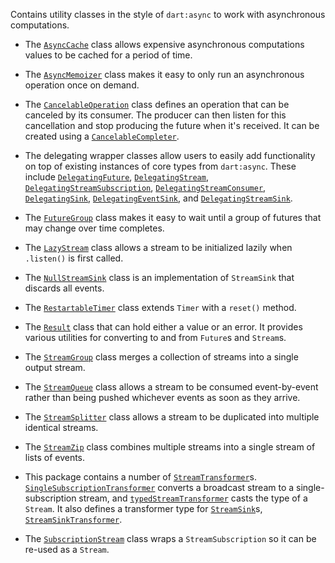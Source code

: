 Contains utility classes in the style of `dart:async` to work with asynchronous
computations.

* The [`AsyncCache`][AsyncCache] class allows expensive asynchronous
  computations values to be cached for a period of time.

* The [`AsyncMemoizer`][AsyncMemoizer] class makes it easy to only run an
  asynchronous operation once on demand.

* The [`CancelableOperation`][CancelableOperation] class defines an operation
  that can be canceled by its consumer. The producer can then listen for this
  cancellation and stop producing the future when it's received. It can be
  created using a [`CancelableCompleter`][CancelableCompleter].

* The delegating wrapper classes allow users to easily add functionality on top
  of existing instances of core types from `dart:async`. These include
  [`DelegatingFuture`][DelegatingFuture],
  [`DelegatingStream`][DelegatingStream],
  [`DelegatingStreamSubscription`][DelegatingStreamSubscription],
  [`DelegatingStreamConsumer`][DelegatingStreamConsumer],
  [`DelegatingSink`][DelegatingSink],
  [`DelegatingEventSink`][DelegatingEventSink], and
  [`DelegatingStreamSink`][DelegatingStreamSink].

* The [`FutureGroup`][FutureGroup] class makes it easy to wait until a group of
  futures that may change over time completes.

* The [`LazyStream`][LazyStream] class allows a stream to be initialized lazily
  when `.listen()` is first called.

* The [`NullStreamSink`][NullStreamSink] class is an implementation of
  `StreamSink` that discards all events.

* The [`RestartableTimer`][RestartableTimer] class extends `Timer` with a
  `reset()` method.

* The [`Result`][Result] class that can hold either a value or an error. It
  provides various utilities for converting to and from `Future`s and `Stream`s.

* The [`StreamGroup`][StreamGroup] class merges a collection of streams into a
  single output stream.

* The [`StreamQueue`][StreamQueue] class allows a stream to be consumed
  event-by-event rather than being pushed whichever events as soon as they
  arrive.

* The [`StreamSplitter`][StreamSplitter] class allows a stream to be duplicated
  into multiple identical streams.

* The [`StreamZip`][StreamZip] class combines multiple streams into a single
  stream of lists of events.

* This package contains a number of [`StreamTransformer`][StreamTransformer]s.
  [`SingleSubscriptionTransformer`][SingleSubscriptionTransformer] converts a
  broadcast stream to a single-subscription stream, and
  [`typedStreamTransformer`][typedStreamTransformer] casts the type of a
  `Stream`. It also defines a transformer type for [`StreamSink`][StreamSink]s,
  [`StreamSinkTransformer`][StreamSinkTransformer].

* The [`SubscriptionStream`][SubscriptionStream] class wraps a
  `StreamSubscription` so it can be re-used as a `Stream`.

[AsyncCache]: https://pub.dev/documentation/async/latest/async/AsyncCache-class.html
[AsyncMemoizer]: https://pub.dev/documentation/async/latest/async/AsyncMemoizer-class.html
[CancelableCompleter]: https://pub.dev/documentation/async/latest/async/CancelableCompleter-class.html
[CancelableOperation]: https://pub.dev/documentation/async/latest/async/CancelableOperation-class.html
[DelegatingEventSink]: https://pub.dev/documentation/async/latest/async/DelegatingEventSink-class.html
[DelegatingFuture]: https://pub.dev/documentation/async/latest/async/DelegatingFuture-class.html
[DelegatingSink]: https://pub.dev/documentation/async/latest/async/DelegatingSink-class.html
[DelegatingStreamConsumer]: https://pub.dev/documentation/async/latest/async/DelegatingStreamConsumer-class.html
[DelegatingStreamSink]: https://pub.dev/documentation/async/latest/async/DelegatingStreamSink-class.html
[DelegatingStreamSubscription]: https://pub.dev/documentation/async/latest/async/DelegatingStreamSubscription-class.html
[DelegatingStream]: https://pub.dev/documentation/async/latest/async/DelegatingStream-class.html
[FutureGroup]: https://pub.dev/documentation/async/latest/async/FutureGroup-class.html
[LazyStream]: https://pub.dev/documentation/async/latest/async/LazyStream-class.html
[NullStreamSink]: https://pub.dev/documentation/async/latest/async/NullStreamSink-class.html
[RestartableTimer]: https://pub.dev/documentation/async/latest/async/RestartableTimer-class.html
[Result]: https://pub.dev/documentation/async/latest/async/Result-class.html
[SingleSubscriptionTransformer]: https://pub.dev/documentation/async/latest/async/SingleSubscriptionTransformer-class.html
[StreamGroup]: https://pub.dev/documentation/async/latest/async/StreamGroup-class.html
[StreamQueue]: https://pub.dev/documentation/async/latest/async/StreamQueue-class.html
[StreamSinkTransformer]: https://pub.dev/documentation/async/latest/async/StreamSinkTransformer-class.html
[StreamSink]: https://api.dart.dev/stable/dart-async/StreamSink-class.html
[StreamSplitter]: https://pub.dev/documentation/async/latest/async/StreamSplitter-class.html
[StreamTransformer]: https://api.dart.dev/stable/dart-async/StreamTransformer-class.html
[StreamZip]: https://pub.dev/documentation/async/latest/async/StreamZip-class.html
[SubscriptionStream]: https://pub.dev/documentation/async/latest/async/SubscriptionStream-class.html
[typedStreamTransformer]: https://pub.dev/documentation/async/latest/async/typedStreamTransformer.html
